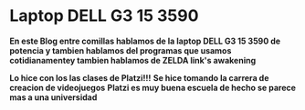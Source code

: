 # Laptop DELL G3 15 3590
**En este Blog entre comillas hablamos de la laptop DELL G3 15 3590 de potencia y tambien hablamos del programas que usamos cotidianamentey tambien hablamos de ZELDA link's awakening**

**Lo hice con los las clases de Platzi!!!**
**Se hice tomando la carrera de creacion de videojuegos**
**Platzi es muy buena escuela de hecho se parece mas a una universidad**

